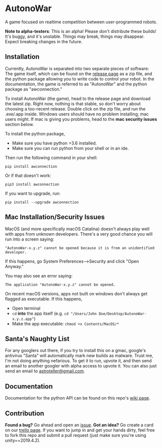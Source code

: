 # AutonoWar

A game focused on realtime competition between user-programmed robots.

**Note to alpha-testers**: This is an alpha! Please don't distribute these builds! It's buggy, and it's unstable. Things may break, things may disappear. Expect breaking changes in the future.

Installation
------------

Currently, AutonoWar is separated into two separate pieces of software: The game itself, which can be found on the [release page][1] as a zip file, and the python package allowing you to write code to control your robot. In the documentation, the game is referred to as "AutonoWar" and the python package as "awconnection."

To install AutonoWar (the game), head to the release page and download the latest zip. Right now, nothing is that stable, so don't worry about choosing a too-recent release. Double click on the zip file, and run the .exe/.app inside. Windows users should have no problem installing; mac users might. If mac is giving you problems, head to the **mac security issues** section below.

To install the python package, 
+ Make sure you have python >3.6 installed.
+ Make sure you can run python from your shell or in an ide.

Then run the following command in your shell:

    pip install awconnection
    
Or if that doesn't work:

    pip3 install awconnection
    
If you want to upgrade, run:

    pip install --upgrade awconnection
    
Mac Installation/Security Issues
--------------------------------

MacOS (and more specifically macOS Catalina) doesn't always play well with apps from unknown developers. There's a very good chance you will run into a screen saying:

    "AutonoWar-x.y.z" cannot be opened because it is from an unidentified developer.
    
If this happens, go System Preferences-->Security and click "Open Anyway." 

You may also see an error saying:

    The application "AutonoWar-x.y.z" cannot be opened.
    
On recent macOS versions, apps not built on windows don't always get flagged as executable. If this happens,
+ Open terminal
+ `cd` **into** the app itself (e.g. `cd "/Users/John Doe/Desktop/AutonoWar-x.y.z.app"`)
+ Make the app executable: `chmod +x Contents/MacOS/*`

Santa's Naughty List
--------------------
For any googlers out there, if you try to install this on a gmac, google's antivirus "Santa" will automatically mark new builds as malware. Trust me, I'm not doing anything nefarious. To get it to run, upvote it, and then send an email to another googler with alpha access to upvote it. You can also just send an email to astroteller@gmail.com.

Documentation
-------------

Documentation for the python API can be found on this repo's [wiki page](https://github.com/griffinteller/AutonoWar/wiki).

Contribution
------------
**Found a bug?** Go ahead and open an [issue][2]. **Got an idea?** Go create a card on our [trello page](https://trello.com/invite/b/nCJ2ejBj/5024f944fcaaff7247377fa953e70b05/autonowar-asterisk-autochampions-features-and-bugs). If you want to jump in and get your hands dirty, feel free to fork this repo and submit a pull request (just make sure you're using unity==2019.4.2).

[1]: https://github.com/griffinteller/AutonoWar/releases
[2]: https://github.com/griffinteller/AutonoWar/issues
